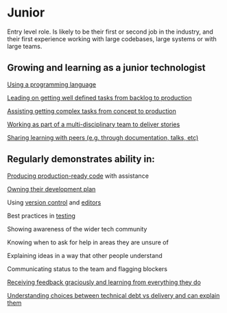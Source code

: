 
# Junior


Entry level role.  Is likely to be their first or second job in the industry, and their first experience working with large codebases, large systems or with large teams.

## Growing and learning as a junior technologist

[Using a programming language](/resources/programming-languages.md)

[Leading on getting well defined tasks from backlog to production](/career-path/competencies/leading-on-stories.md)

[Assisting getting complex tasks from concept to production](/career-path/competencies/producing-production-ready-code.md)

[Working as part of a multi-disciplinary team to deliver stories](/career-path/competencies/working-as-a-multi-disciplinary-team.md)

[Sharing learning with peers (e.g. through documentation, talks, etc)](/career-path/competencies/sharing-knowledge-with-others.md)



## Regularly demonstrates ability in:

[Producing production-ready code](/career-path/competencies/producing-production-ready-code.md) with assistance

[Owning their development plan](/career-path/competencies/owning-their-development-plan.md)

Using [version control](/resources/version-control.md) and [editors](/resources/editors.md)

Best practices in [testing](/career-path/competencies/using-appropriate-testing-to-ensure-software-quality.md#junior-level)

Showing awareness of the wider tech community

Knowing when to ask for help in areas they are unsure of

Explaining ideas in a way that other people understand

Communicating status to the team and flagging blockers

[Receiving feedback graciously and learning from everything they do](/resources/giving-and-receiving-feedback.md)

[Understanding choices between technical debt vs delivery and can explain them](/resources/technical-debt-tradeoffs.md)

